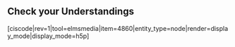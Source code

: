 ## Check your Understandings

[ciscode|rev=1|tool=elmsmedia|item=4860|entity_type=node|render=display_mode|display_mode=h5p]